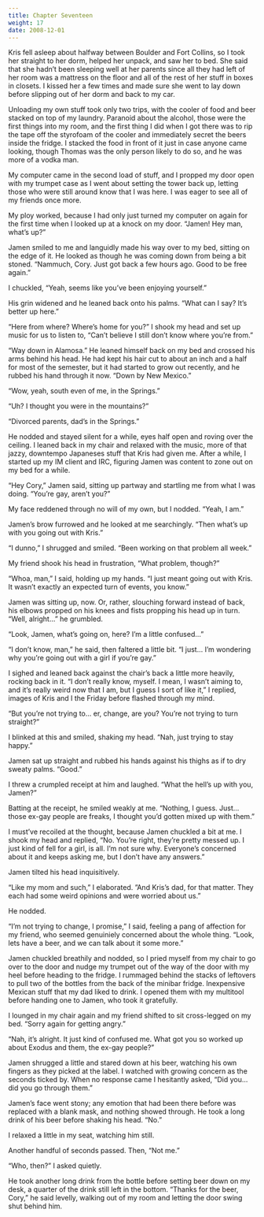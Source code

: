 ```yaml
---
title: Chapter Seventeen
weight: 17
date: 2008-12-01
---
```


Kris fell asleep about halfway between Boulder and Fort Collins, so I
took her straight to her dorm, helped her unpack, and saw her to bed.
She said that she hadn’t been sleeping well at her parents since all
they had left of her room was a mattress on the floor and all of the
rest of her stuff in boxes in closets. I kissed her a few times and made
sure she went to lay down before slipping out of her dorm and back to my
car.

Unloading my own stuff took only two trips, with the cooler of food and
beer stacked on top of my laundry. Paranoid about the alcohol, those
were the first things into my room, and the first thing I did when I got
there was to rip the tape off the styrofoam of the cooler and
immediately secret the beers inside the fridge. I stacked the food in
front of it just in case anyone came looking, though Thomas was the only
person likely to do so, and he was more of a vodka man.

My computer came in the second load of stuff, and I propped my door open
with my trumpet case as I went about setting the tower back up, letting
those who were still around know that I was here. I was eager to see all
of my friends once more.

My ploy worked, because I had only just turned my computer on again for
the first time when I looked up at a knock on my door. “Jamen! Hey man,
what’s up?”

Jamen smiled to me and languidly made his way over to my bed, sitting on
the edge of it. He looked as though he was coming down from being a bit
stoned. “Nammuch, Cory. Just got back a few hours ago. Good to be free
again.”

I chuckled, “Yeah, seems like you’ve been enjoying yourself.”

His grin widened and he leaned back onto his palms. “What can I say?
It’s better up here.”

“Here from where? Where’s home for you?” I shook my head and set up
music for us to listen to, “Can’t believe I still don’t know where
you’re from.”

“Way down in Alamosa.” He leaned himself back on my bed and crossed his
arms behind his head. He had kept his hair cut to about an inch and a
half for most of the semester, but it had started to grow out recently,
and he rubbed his hand through it now. “Down by New Mexico.”

“Wow, yeah, south even of me, in the Springs.”

“Uh? I thought you were in the mountains?”

“Divorced parents, dad’s in the Springs.”

He nodded and stayed silent for a while, eyes half open and roving over
the ceiling. I leaned back in my chair and relaxed with the music, more
of that jazzy, downtempo Japaneses stuff that Kris had given me. After a
while, I started up my IM client and IRC, figuring Jamen was content to
zone out on my bed for a while.

“Hey Cory,” Jamen said, sitting up partway and startling me from what I
was doing. “You’re gay, aren’t you?”

My face reddened through no will of my own, but I nodded. “Yeah, I am.”

Jamen’s brow furrowed and he looked at me searchingly. “Then what’s up
with you going out with Kris.”

“I dunno,” I shrugged and smiled. “Been working on that problem all
week.”

My friend shook his head in frustration, “What problem, though?”

“Whoa, man,” I said, holding up my hands. “I just meant going out with
Kris. It wasn’t exactly an expected turn of events, you know.”

Jamen was sitting up, now. Or, rather, slouching forward instead of
back, his elbows propped on his knees and fists propping his head up in
turn. “Well, alright...” he grumbled.

“Look, Jamen, what’s going on, here? I’m a little confused...”

“I don’t know, man,” he said, then faltered a little bit. “I just... I’m
wondering why you’re going out with a girl if you’re gay.”

I sighed and leaned back against the chair’s back a little more heavily,
rocking back in it. “I don’t really know, myself. I mean, I wasn’t
aiming to, and it’s really weird now that I am, but I guess I sort of
like it,” I replied, images of Kris and I the Friday before flashed
through my mind.

“But you’re not trying to... er, change, are you? You’re not trying to
turn straight?”

I blinked at this and smiled, shaking my head. “Nah, just trying to stay
happy.”

Jamen sat up straight and rubbed his hands against his thighs as if to
dry sweaty palms. “Good.”

I threw a crumpled receipt at him and laughed. “What the hell’s up with
you, Jamen?”

Batting at the receipt, he smiled weakly at me. “Nothing, I guess.
Just... those ex-gay people are freaks, I thought you’d gotten mixed up
with them.”

I must’ve recoiled at the thought, because Jamen chuckled a bit at me. I
shook my head and replied, “No. You’re right, they’re pretty messed up.
I just kind of fell for a girl, is all. I’m not sure why. Everyone’s
concerned about it and keeps asking me, but I don’t have any answers.”

Jamen tilted his head inquisitively.

“Like my mom and such,” I elaborated. ”And Kris’s dad, for that matter.
They each had some weird opinions and were worried about us.”

He nodded.

“I’m not trying to change, I promise,” I said, feeling a pang of
affection for my friend, who seemed genuiniely concerned about the whole
thing. “Look, lets have a beer, and we can talk about it some more.”

Jamen chuckled breathily and nodded, so I pried myself from my chair to
go over to the door and nudge my trumpet out of the way of the door with
my heel before heading to the fridge. I rummaged behind the stacks of
leftovers to pull two of the bottles from the back of the minibar
fridge. Inexpensive Mexican stuff that my dad liked to drink. I opened
them with my multitool before handing one to Jamen, who took it
gratefully.

I lounged in my chair again and my friend shifted to sit cross-legged on
my bed. “Sorry again for getting angry.”

“Nah, it’s alright. It just kind of confused me. What got you so worked
up about Exodus and them, the ex-gay people?”

Jamen shrugged a little and stared down at his beer, watching his own
fingers as they picked at the label. I watched with growing concern as
the seconds ticked by. When no response came I hesitantly asked, “Did
you... did you go through them.”

Jamen’s face went stony; any emotion that had been there before was
replaced with a blank mask, and nothing showed through. He took a long
drink of his beer before shaking his head. “No.”

I relaxed a little in my seat, watching him still.

Another handful of seconds passed. Then, “Not me.”

“Who, then?” I asked quietly.

He took another long drink from the bottle before setting beer down on
my desk, a quarter of the drink still left in the bottom. “Thanks for
the beer, Cory,” he said levelly, walking out of my room and letting the
door swing shut behind him.
